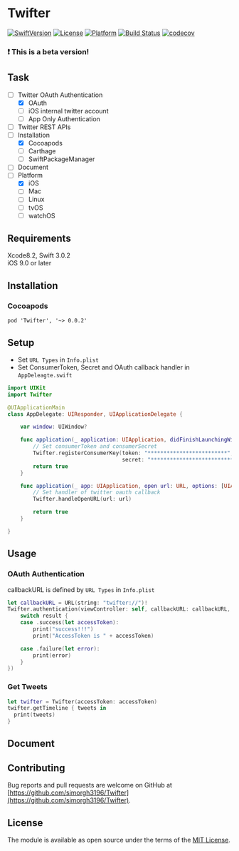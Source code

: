 # Twifter

[![SwiftVersion](https://img.shields.io/badge/Swift-3.0.2-blue.svg?style=flat)](https://github.com/apple/swift)
[![License](https://img.shields.io/badge/license-MIT-blue.svg?style=flat)](https://github.com/apple/swift)
[![Platform](https://img.shields.io/badge/platform-iOS-green.svg?style=flat)](https://github.com/apple/swift)
[![Build Status](https://travis-ci.org/simorgh3196/Twifter.svg?branch=master)](https://travis-ci.org/simorgh3196/Twifter)
[![codecov](https://codecov.io/gh/simorgh3196/Twifter/branch/master/graph/badge.svg)](https://codecov.io/gh/simorgh3196/Twifter)

### :exclamation: This is a beta version!

## Task
- [ ] Twitter OAuth Authentication
  - [x] OAuth
  - [ ] iOS internal twitter account
  - [ ] App Only Authentication
- [ ] Twitter REST APIs
- [ ] Installation
  - [x] Cocoapods
  - [ ] Carthage
  - [ ] SwiftPackageManager
- [ ] Document
- [ ] Platform
  - [x] iOS
  - [ ] Mac
  - [ ] Linux
  - [ ] tvOS
  - [ ] watchOS

## Requirements
Xcode8.2, Swift 3.0.2  
iOS 9.0 or later

## Installation

### Cocoapods
```
pod 'Twifter', '~> 0.0.2' 
```

<!-- 
## Carthage
```
github 'simorgh3196/Twifter'
```
-->

## Setup
- Set `URL Types` in `Info.plist`
- Set ConsumerToken, Secret and OAuth callback handler in `AppDeleagte.swift`
```swift
import UIKit
import Twifter

@UIApplicationMain
class AppDelegate: UIResponder, UIApplicationDelegate {

    var window: UIWindow?

    func application(_ application: UIApplication, didFinishLaunchingWithOptions launchOptions: [UIApplicationLaunchOptionsKey: Any]?) -> Bool {
        // Set consumerToken and consumerSecret
        Twifter.registerConsumerKey(token: "*************************",
                                    secret: "**************************************************")
        return true
    }

    func application(_ app: UIApplication, open url: URL, options: [UIApplicationOpenURLOptionsKey : Any] = [:]) -> Bool {
        // Set handler of twitter oauth callback
        Twifter.handleOpenURL(url: url)

        return true
    }

}
```

## Usage

### OAuth Authentication
callbackURL is defined by `URL Types` in `Info.plist`
```swift
let callbackURL = URL(string: "twifter://")!
Twifter.authentication(viewController: self, callbackURL: callbackURL, handler: { result in
    switch result {
    case .success(let accessToken):
        print("success!!!")
        print("AccessToken is " + accessToken)

    case .failure(let error):
        print(error)
    }
})
```

### Get Tweets
```swift
let twifter = Twifter(accessToken: accessToken)
twifter.getTimeline { tweets in
  print(tweets)
}
```

## Document

## Contributing
Bug reports and pull requests are welcome on GitHub at [https://github.com/simorgh3196/Twifter](https://github.com/simorgh3196/Twifter).

## License
The module is available as open source under the terms of the [MIT License](http://opensource.org/licenses/MIT).
